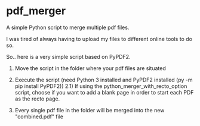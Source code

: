 # pdf_merger
A simple Python script to merge multiple pdf files.

I was tired of always having to upload my files to different online tools to do so.

So.. here is a very simple script based on PyPDF2.

1) Move the script in the folder where your pdf files are situated

2) Execute the script (need Python 3 installed and PyPDF2 installed (py -m pip install PyPDF2))
2.1) If using the  python_merger_with_recto_option script, choose if you want to add a blank page in order to start each PDF as the recto page.

3) Every single pdf file in the folder will be merged into the new "combined.pdf" file
